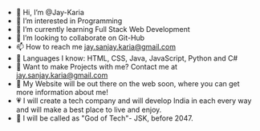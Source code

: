 - 👋 Hi, I’m @Jay-Karia
- 👀 I’m interested in Programming
- 🌱 I’m currently learning Full Stack Web Development
- 💞️ I’m looking to collaborate on Git-Hub
- 📫 How to reach me jay.sanjay.karia@gmail.com
- 🎃 Languages I know: HTML, CSS, Java, JavaScript, Python and C# 
- 👀 Want to make Projects with me? Contact me at jay.sanjay.karia@gmail.com
- 🌱 My Website will be out there on the web soon, where you can get more information about me!
- 💗 I will create a tech company and will develop India in each every way and will make a best place to live and enjoy.
- 🔴 I will be called as "God of Tech"- JSK, before 2047.
<!---
Jay-Karia/Jay-Karia is a ✨ special ✨ repository because its `README.md` (this file) appears on your GitHub profile.
You can click the Preview link to take a look at your changes.
--->

